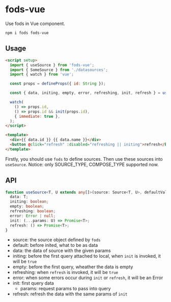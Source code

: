 # fods-vue

Use fods in Vue component.

```
npm i fods fods-vue
```

## Usage

```html
<script setup>
  import { useSource } from 'fods-vue';
  import { SomeSource } from './datasources';
  import { watch } from 'vue';

  const props = defineProps({ id: String });

  const { data, initing, empty, error, refreshing, init, refresh } = useSource(SomeSource);

  watch(
    () => props.id,
    () => props.id && init(props.id),
    { immediate: true },
  );
</script>

<template>
  <div>{{ data.id }} {{ data.name }}</div>
  <button @click="refresh" :disabled="refreshing || initing">refresh</button>
</template>
```

Firstly, you should use `fods` to define sources. Then use these sources into `useSource`.
Notice: only SOURCE_TYPE, COMPOSE_TYPE supported now.

## API

```ts
function useSource<T, U extends any[]>(source: Source<T, U>, defaultValue: T): {
  data: T;
  initing: boolean;
  empty: boolean;
  refreshing: boolean;
  error: Error | null;
  init: (...params: U) => Promise<T>;
  refresh: () => Promise<T>;
}
```

- source: the source object defined by `fods`
- default: before inited, what to be as data
- data: the data of source with the given params
- initing: before the first query attached to local, when `init` is invoked, it will be `true`
- empty: before the first query, wheather the data is empty
- refreshing: when `refresh` is invoked, it will be `true`
- error: when some errors occur during `init` or `refresh`, it will be an Error
- init: first query data
  - params: request params to pass into query
- refresh: refresh the data with the same params of `init`
